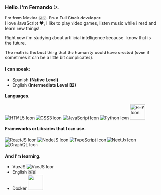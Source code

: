 ### Hello, I'm Fernando ✨.
I'm from Mexico 🇲🇽.
I'm a Full Stack developer.<br/>
I love JavaScript ❤️, I like to play video games, listen music while i read and learn new things!.

Right now i'm studying about artificial intelligence because i know that is the future.

The math is the best thing that the humanity could have created (even if sometimes it can be a little bit complicated).

#### I can speak:
* Spanish <b>(Native Level)</b>
* English <b>(Intermediate Level B2)</b>

#### Languages.
![HTML5 Icon](https://img.icons8.com/color/35/000000/html-5--v1.png)
![CSS3 Icon](https://img.icons8.com/color/35/000000/css3.png)
![JavaScript Icon](https://img.icons8.com/color/35/000000/javascript--v1.png)
![Python Icon](https://img.icons8.com/color/35/000000/python--v1.png)
<img src="https://user-images.githubusercontent.com/31832473/202829876-53bb4744-60ee-44a4-ac00-98eecdbd09bb.png" width="50" alt="PHP Icon"/>

#### Frameworks or Libraries that I can use.
![ReactJS Icon](https://img.icons8.com/color/35/000000/react-native.png)
![NodeJS Icon](https://user-images.githubusercontent.com/31832473/127776508-4ff9a95c-a7bf-40a7-a65c-d5004654b399.png)
![TypeScript Icon](https://img.icons8.com/color/35/000000/typescript.png)
![NextJs Icon](https://user-images.githubusercontent.com/31832473/127777078-19ef7110-c4b8-46ad-8562-efd81a73a58f.png)
![GraphQL Icon](https://img.icons8.com/color/35/000000/graphql.png)

#### And I'm learning.
* VueJS ![VueJS Icon](https://img.icons8.com/color/15/000000/vue-js.png)
* English 🇬🇧
* Docker <img src="https://user-images.githubusercontent.com/31832473/202829737-89471aaf-cfc1-4504-ac19-b286f65d790e.png" width="50"/>

